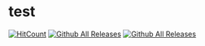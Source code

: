 # test

[![HitCount](http://hits.dwyl.io/beom5414/https://githubcom/beom5414/test.svg)](http://hits.dwyl.io/beom5414/https://githubcom/beom5414/test)
[![Github All Releases](https://img.shields.io/github/downloads/beom5414/test/test.zip.svg)](https://img.shields.io/github/downloads/beom5414/test)
[![Github All Releases](https://img.shields.io/github/release/beom5414/test.svg)](https://img.shields.io/github/release/beom5414/test)

